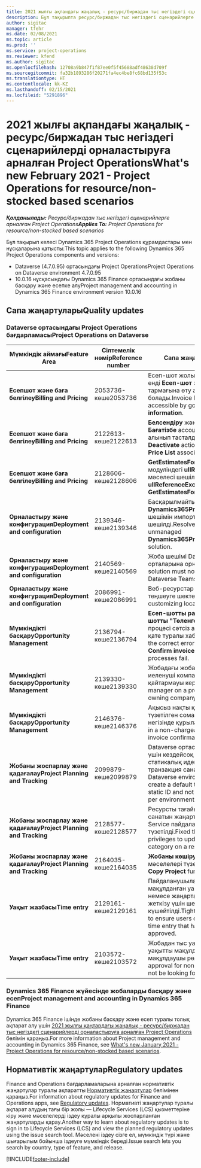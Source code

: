 ```yaml
---
title: 2021 жылғы ақпандағы жаңалық - ресурс/биржадан тыс негіздегі сценарийлерді орналастыруға арналған Project Operations
description: Бұл тақырыпта ресурс/биржадан тыс негіздегі сценарийлерге арналған Project Operations шығарылымының 2021 жылғы ақпандағы сапалық жаңартулары туралы ақпарат берілген.
author: sigitac
manager: tfehr
ms.date: 02/08/2021
ms.topic: article
ms.prod: ''
ms.service: project-operations
ms.reviewer: kfend
ms.author: sigitac
ms.openlocfilehash: 12708a9b847f1f87ee0f5f45688adf48638d709f
ms.sourcegitcommit: fa32b1893286f20271fa4ec4be8fc68bd135f53c
ms.translationtype: HT
ms.contentlocale: kk-KZ
ms.lasthandoff: 02/15/2021
ms.locfileid: "5291896"
---
```

# <a name="whats-new-february-2021---project-operations-for-resourcenon-stocked-based-scenarios"></a><span data-ttu-id="f5239-103">2021 жылғы ақпандағы жаңалық - ресурс/биржадан тыс негіздегі сценарийлерді орналастыруға арналған Project Operations</span><span class="sxs-lookup"><span data-stu-id="f5239-103">What's new February 2021 - Project Operations for resource/non-stocked based scenarios</span></span>

<span data-ttu-id="f5239-104">_**Қолданылады:** Ресурс/биржадан тыс негіздегі сценарийлерге арналған Project Operations_</span><span class="sxs-lookup"><span data-stu-id="f5239-104">_**Applies To:** Project Operations for resource/non-stocked based scenarios_</span></span>

<span data-ttu-id="f5239-105">Бұл тақырып келесі Dynamics 365 Project Operations құрамдастары мен нұсқаларына қатысты:</span><span class="sxs-lookup"><span data-stu-id="f5239-105">This topic applies to the following Dynamics 365 Project Operations components and versions:</span></span>

- <span data-ttu-id="f5239-106">Dataverse (4.7.0.95) ортасындағы Project Operations</span><span class="sxs-lookup"><span data-stu-id="f5239-106">Project Operations on Dataverse environment 4.7.0.95</span></span>
- <span data-ttu-id="f5239-107">10.0.16 нұсқасындағы Dynamics 365 Finance ортасындағы жобаны басқару және есепке алу</span><span class="sxs-lookup"><span data-stu-id="f5239-107">Project management and accounting in Dynamics 365 Finance environment version 10.0.16</span></span> 

## <a name="quality-updates"></a><span data-ttu-id="f5239-108">Сапа жаңартулары</span><span class="sxs-lookup"><span data-stu-id="f5239-108">Quality updates</span></span>

### <a name="project-operations-on-dataverse"></a><span data-ttu-id="f5239-109">Dataverse ортасындағы Project Operations бағдарламасы</span><span class="sxs-lookup"><span data-stu-id="f5239-109">Project Operations on Dataverse</span></span>

| <span data-ttu-id="f5239-110">**Мүмкіндік аймағы**</span><span class="sxs-lookup"><span data-stu-id="f5239-110">**Feature Area**</span></span> | <span data-ttu-id="f5239-111">**Сілтемелік нөмір**</span><span class="sxs-lookup"><span data-stu-id="f5239-111">**Reference number**</span></span> | <span data-ttu-id="f5239-112">**Сапа жаңартуы**</span><span class="sxs-lookup"><span data-stu-id="f5239-112">**Quality update**</span></span> |
| --- | --- | --- |
| <span data-ttu-id="f5239-113">**Есепшот және баға белгілеу**</span><span class="sxs-lookup"><span data-stu-id="f5239-113">**Billing and Pricing**</span></span> | <span data-ttu-id="f5239-114">2053736-көше</span><span class="sxs-lookup"><span data-stu-id="f5239-114">2053736</span></span> | <span data-ttu-id="f5239-115">Есеп-шот жолы туралы мәліметтерін енді **Есеп-шот** > **Қатысты ақпарат** тармағына өту арқылы көруге болады.</span><span class="sxs-lookup"><span data-stu-id="f5239-115">Invoice line details are now accessible by going to **Invoice** > **Related information**.</span></span> |
| <span data-ttu-id="f5239-116">**Есепшот және баға белгілеу**</span><span class="sxs-lookup"><span data-stu-id="f5239-116">**Billing and Pricing**</span></span> | <span data-ttu-id="f5239-117">2122613-көше</span><span class="sxs-lookup"><span data-stu-id="f5239-117">2122613</span></span> | <span data-ttu-id="f5239-118">**Белсендіру** және **Өшіру** әрекеттері **Бағатізбе** ассоциация нысандарынан алынып тасталды.</span><span class="sxs-lookup"><span data-stu-id="f5239-118">The **Activate** and **Deactivate** actions were removed from the **Price List** association entities.</span></span> |
| <span data-ttu-id="f5239-119">**Есепшот және баға белгілеу**</span><span class="sxs-lookup"><span data-stu-id="f5239-119">**Billing and Pricing**</span></span> | <span data-ttu-id="f5239-120">2128606-көше</span><span class="sxs-lookup"><span data-stu-id="f5239-120">2128606</span></span> | <span data-ttu-id="f5239-121">**GetEstimatesForProject** қосылатын модуліндегі **ullReferenceException** мәселесі шешілді.</span><span class="sxs-lookup"><span data-stu-id="f5239-121">Resolved the issue with **ullReferenceException** in the **GetEstimatesForProject** plug-in.</span></span> |
| <span data-ttu-id="f5239-122">**Орналастыру және конфигурация**</span><span class="sxs-lookup"><span data-stu-id="f5239-122">**Deployment and configuration**</span></span> | <span data-ttu-id="f5239-123">2139346-көше</span><span class="sxs-lookup"><span data-stu-id="f5239-123">2139346</span></span> | <span data-ttu-id="f5239-124">Басқарылмайтын **Dynamics365ProjectOperationsDualWrite** шешімін импорттауға қатысты мәселе шешілді.</span><span class="sxs-lookup"><span data-stu-id="f5239-124">Resolved the issue with importing unmanaged **Dynamics365ProjectOperationsDualWrite** solution.</span></span> |
| <span data-ttu-id="f5239-125">**Орналастыру және конфигурация**</span><span class="sxs-lookup"><span data-stu-id="f5239-125">**Deployment and configuration**</span></span> | <span data-ttu-id="f5239-126">2140569-көше</span><span class="sxs-lookup"><span data-stu-id="f5239-126">2140569</span></span> | <span data-ttu-id="f5239-127">Жоба шешімі Dataverse Teams орталарына орнатылмауы тиіс.</span><span class="sxs-lookup"><span data-stu-id="f5239-127">Project solution must not be installed in the Dataverse Teams environments.</span></span> |
| <span data-ttu-id="f5239-128">**Орналастыру және конфигурация**</span><span class="sxs-lookup"><span data-stu-id="f5239-128">**Deployment and configuration**</span></span> | <span data-ttu-id="f5239-129">2086991-көше</span><span class="sxs-lookup"><span data-stu-id="f5239-129">2086991</span></span> | <span data-ttu-id="f5239-130">Веб-ресурстар локализациясын теңшеуге шектеу қойылды.</span><span class="sxs-lookup"><span data-stu-id="f5239-130">Restricted customizing localization of web resources.</span></span> |
| <span data-ttu-id="f5239-131">**Мүмкіндікті басқару**</span><span class="sxs-lookup"><span data-stu-id="f5239-131">**Opportunity Management**</span></span> | <span data-ttu-id="f5239-132">2136794-көше</span><span class="sxs-lookup"><span data-stu-id="f5239-132">2136794</span></span> | <span data-ttu-id="f5239-133">**Есеп-шотты растау** немесе **Есеп-шотты "Төленген" ретінде белгілеу** процесі сәтсіз аяқталған кезде дұрыс қате туралы хабардың көрсетілуі.</span><span class="sxs-lookup"><span data-stu-id="f5239-133">Display the correct error message when the **Confirm invoice** or **Mark invoice as paid** processes fail.</span></span> |
| <span data-ttu-id="f5239-134">**Мүмкіндікті басқару**</span><span class="sxs-lookup"><span data-stu-id="f5239-134">**Opportunity Management**</span></span> | <span data-ttu-id="f5239-135">2139330-көше</span><span class="sxs-lookup"><span data-stu-id="f5239-135">2139330</span></span> | <span data-ttu-id="f5239-136">Жобадағы жоба менеджерін өзгерту иеленуші компанияны әдепкі мәнге қайтармауы керек.</span><span class="sxs-lookup"><span data-stu-id="f5239-136">Changing the Project manager on a project must not reset the owning company back to the default value.</span></span> |
| <span data-ttu-id="f5239-137">**Мүмкіндікті басқару**</span><span class="sxs-lookup"><span data-stu-id="f5239-137">**Opportunity Management**</span></span> | <span data-ttu-id="f5239-138">2146376-көше</span><span class="sxs-lookup"><span data-stu-id="f5239-138">2146376</span></span> | <span data-ttu-id="f5239-139">Ақысыз нақты құндағы салықтың түзетілген сомасы есеп-шотты растау негізінде құрылады.</span><span class="sxs-lookup"><span data-stu-id="f5239-139">Corrected tax amount in a non-chargeable actual is created from invoice confirmation.</span></span> |
| <span data-ttu-id="f5239-140">**Жобаны жоспарлау және қадағалау**</span><span class="sxs-lookup"><span data-stu-id="f5239-140">**Project Planning and Tracking**</span></span> | <span data-ttu-id="f5239-141">2099879-көше</span><span class="sxs-lookup"><span data-stu-id="f5239-141">2099879</span></span> | <span data-ttu-id="f5239-142">Dataverse ортасын орналастыру әр орта үшін кездейсоқ санатты емес, статикалық идентификаторы бар әдепкі транзакция санатын жасауы керек.</span><span class="sxs-lookup"><span data-stu-id="f5239-142">The Dataverse environment deployment must create a default transaction category with a static ID and not randomly generate one per environment.</span></span> |
| <span data-ttu-id="f5239-143">**Жобаны жоспарлау және қадағалау**</span><span class="sxs-lookup"><span data-stu-id="f5239-143">**Project Planning and Tracking**</span></span> | <span data-ttu-id="f5239-144">2128577-көше</span><span class="sxs-lookup"><span data-stu-id="f5239-144">2128577</span></span> | <span data-ttu-id="f5239-145">Ресурсты тағайындау кезінде транзакция санатын жаңартуға арналған Project Service пайдаланушы артықшылықтары түзетілді.</span><span class="sxs-lookup"><span data-stu-id="f5239-145">Fixed the Project service user privileges to update the transaction category on a resource assignment.</span></span> |
| <span data-ttu-id="f5239-146">**Жобаны жоспарлау және қадағалау**</span><span class="sxs-lookup"><span data-stu-id="f5239-146">**Project Planning and Tracking**</span></span> | <span data-ttu-id="f5239-147">2164035-көше</span><span class="sxs-lookup"><span data-stu-id="f5239-147">2164035</span></span> | <span data-ttu-id="f5239-148">**Жобаны көшіру** функциясының мәселелері түзетілді.</span><span class="sxs-lookup"><span data-stu-id="f5239-148">Fixed issues with the **Copy Project** function.</span></span> |
| <span data-ttu-id="f5239-149">**Уақыт жазбасы**</span><span class="sxs-lookup"><span data-stu-id="f5239-149">**Time entry**</span></span> | <span data-ttu-id="f5239-150">2129161-көше</span><span class="sxs-lookup"><span data-stu-id="f5239-150">2129161</span></span> | <span data-ttu-id="f5239-151">Пайдаланушылардың жіберілген немесе мақұлданған уақыт жазбасын өзгерте немесе жаңарта алмайтындығына көз жеткізу үшін шектеулер күшейтілді.</span><span class="sxs-lookup"><span data-stu-id="f5239-151">Tighter restrictions are applied to ensure users can't change and update a time entry that has been submitted or approved.</span></span> |
| <span data-ttu-id="f5239-152">**Уақыт жазбасы**</span><span class="sxs-lookup"><span data-stu-id="f5239-152">**Time entry**</span></span> | <span data-ttu-id="f5239-153">2103572-көше</span><span class="sxs-lookup"><span data-stu-id="f5239-153">2103572</span></span> | <span data-ttu-id="f5239-154">Жобадан тыс уақыт жазбалары үшін уақытты мақұлдау қызметі жобаны мақұлдаушы рөлін іздемеуі керек.</span><span class="sxs-lookup"><span data-stu-id="f5239-154">Time approval for non-project time entries must not be looking for project approver role.</span></span> |

### <a name="project-management-and-accounting-in-dynamics-365-finance"></a><span data-ttu-id="f5239-155">Dynamics 365 Finance жүйесінде жобаларды басқару және есеп</span><span class="sxs-lookup"><span data-stu-id="f5239-155">Project management and accounting in Dynamics 365 Finance</span></span> 

<span data-ttu-id="f5239-156">Dynamics 365 Finance ішінде жобаны басқару және есеп туралы толық ақпарат алу үшін [2021 жылғы қаңтардағы жаңалық - ресурс/биржадан тыс негіздегі сценарийлерді орналастыруға арналған Project Operations](whats-new-jan-2021-resource-based.md) бөлімін қараңыз.</span><span class="sxs-lookup"><span data-stu-id="f5239-156">For more information about Project management and accounting in Dynamics 365 Finance, see [What's new January 2021 - Project Operations for resource/non-stocked based scenarios](whats-new-jan-2021-resource-based.md).</span></span>


## <a name="regulatory-updates"></a><span data-ttu-id="f5239-157">Нормативтік жаңартулар</span><span class="sxs-lookup"><span data-stu-id="f5239-157">Regulatory updates</span></span>

<span data-ttu-id="f5239-158">Finance and Operations бағдарламаларына арналған нормативтік жаңартулар туралы ақпаратты [Нормативтік жаңартулар](https://docs.microsoft.com/dynamics365/finance/localizations/regulatory-updates) бөлімінен қараңыз.</span><span class="sxs-lookup"><span data-stu-id="f5239-158">For information about regulatory updates for Finance and Operations apps, see [Regulatory updates](https://docs.microsoft.com/dynamics365/finance/localizations/regulatory-updates).</span></span> <span data-ttu-id="f5239-159">Нормативті жаңартулар туралы ақпарат алудың тағы бір жолы — Lifecycle Services (LCS) қызметтеріне кіру және мәселелерді іздеу құралы арқылы жоспарланған жаңартуларды қарау.</span><span class="sxs-lookup"><span data-stu-id="f5239-159">Another way to learn about regulatory updates is to sign in to Lifecycle Services (LCS) and view the planned regulatory updates using the issue search tool.</span></span> <span data-ttu-id="f5239-160">Мәселені іздеу сізге ел, мүмкіндік түрі және шығарылым бойынша іздеуге мүмкіндік береді.</span><span class="sxs-lookup"><span data-stu-id="f5239-160">Issue search lets you search by country, type of feature, and release.</span></span>


[!INCLUDE[footer-include](../includes/footer-banner.md)]